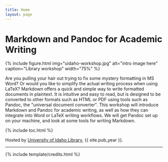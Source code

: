 ```yaml
---
title: Home
layout: page
---
```


# Markdown and Pandoc for Academic Writing

{% include figure.html img="uidaho-workshop.jpg" alt="intro image here" caption="Library workshop" width="75%" %}

Are you pulling your hair out trying to fix some mystery formatting in MS Word? 
Or would you like to simplify the actual writing process when using LaTeX?
Markdown offers a quick and simple way to write formatted documents in plaintext. 
It is intuitive and easy to read, but is designed to be converted to other formats such as HTML or PDF using tools such as Pandoc, the "universal document converter". 
This workshop will introduce Markdown and Pandoc for academic writing, as well as how they can integrate into Word or LaTeX writing workflows. 
We will get Pandoc set up on your machine, and look at some tools for writing Markdown.

{% include toc.html %}

Hosted by [University of Idaho Library](http://www.lib.uidaho.edu/), {{ site.pub_year }}.

------

{% include template/credits.html %}
